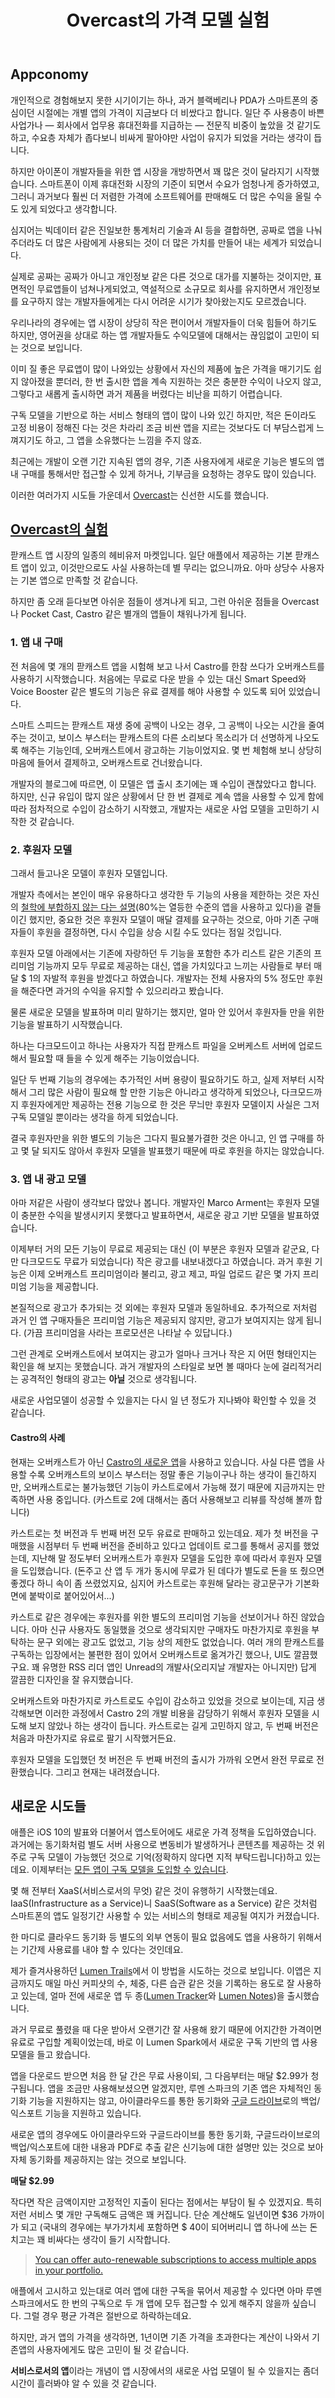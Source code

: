 ﻿---
title: Overcast의 가격 모델 실험
categories:
  - apps
tags:
  - castro
  - overcast
  - podcast
  - 가격
pubDate: 2016-09-25
description: 기본 설명을 입력하세요
---

## Appconomy

개인적으로 경험해보지 못한 시기이기는 하나, 과거 블랙베리나 PDA가 스마트폰의 중심이던 시절에는 개별 앱의 가격이 지금보다 더 비쌌다고 합니다. 일단 주 사용층이 바쁜 사업가나 — 회사에서 업무용 휴대전화를 지급하는 — 전문직 비중이 높았을 것 같기도하고, 수요층 자체가 좁다보니 비싸게 팔아야만 사업이 유지가 되었을 거라는 생각이 듭니다.

하지만 아이폰이 개발자들을 위한 앱 시장을 개방하면서 꽤 많은 것이 달라지기 시작했습니다. 스마트폰이 이제 휴대전화 시장의 기준이 되면서 수요가 엄청나게 증가하였고, 그러니 과거보다 훨씬 더 저렴한 가격에 소프트웨어를 판매해도 더 많은 수익을 올릴 수도 있게 되었다고 생각합니다.

심지어는 빅데이터 같은 진일보한 통계처리 기술과 AI 등을 결합하면, 공짜로 앱을 나눠주더라도 더 많은 사람에게 사용되는 것이 더 많은 가치를 만들어 내는 세계가 되었습니다.

실제로 공짜는 공짜가 아니고 개인정보 같은 다른 것으로 대가를 지불하는 것이지만, 표면적인 무료앱들이 넘쳐나게되었고, 역설적으로 소규모로 회사를 유지하면서 개인정보를 요구하지 않는 개발자들에게는 다시 어려운 시기가 찾아왔는지도 모르겠습니다.

우리나라의 경우에는 앱 시장이 상당히 작은 편이어서 개발자들이 더욱 힘들어 하기도 하지만, 영어권을 상대로 하는 앱 개발자들도 수익모델에 대해서는 끊임없이 고민이 되는 것으로 보입니다.

이미 질 좋은 무료앱이 많이 나와있는 상황에서 자신의 제품에 높은 가격을 매기기도 쉽지 않아졌을 뿐더러, 한 번 출시한 앱을 계속 지원하는 것은 충분한 수익이 나오지 않고, 그렇다고 새롭게 출시하면 과거 제품을 버렸다는 비난을 피하기 어렵습니다.

구독 모델을 기반으로 하는 서비스 형태의 앱이 많이 나와 있긴 하지만, 적은 돈이라도 고정 비용이 정해진 다는 것은 차라리 조금 비싼 앱을 지르는 것보다도 더 부담스럽게 느껴지기도 하고, 그 앱을 소유했다는 느낌을 주지 않죠.

최근에는 개발이 오랜 기간 지속된 앱의 경우, 기존 사용자에게 새로운 기능은 별도의 앱 내 구매를 통해서만 접근할 수 있게 하거나, 기부금을 요청하는 경우도 많이 있습니다.

이러한 여러가지 시도들 가운데서 [Overcast](https://itunes.apple.com/us/app/overcast-podcast-player/id888422857?mt=8 "Overcast")는 신선한 시도를 했습니다.

## [Overcast의 실험](https://marco.org/2016/09/09/overcast-ads "Overcast_New_Post")

팓캐스트 앱 시장의 일종의 헤비유저 마켓입니다. 일단 애플에서 제공하는 기본 팓캐스트 앱이 있고, 이것만으로도 사실 사용하는데 별 무리는 없으니까요. 아마 상당수 사용자는 기본 앱으로 만족할 것 같습니다.

하지만 좀 오래 듣다보면 아쉬운 점들이 생겨나게 되고, 그런 아쉬운 점들을 Overcast나 Pocket Cast, Castro 같은 별개의 앱들이 채워나가게 됩니다.

### 1\. 앱 내 구매

전 처음에 몇 개의 팓캐스트 앱을 시험해 보고 나서 Castro를 한참 쓰다가 오버캐스트를 사용하기 시작했습니다. 처음에는 무료로 다운 받을 수 있는 대신 Smart Speed와 Voice Booster 같은 별도의 기능은 유료 결제를 해야 사용할 수 있도록 되어 있었습니다.

스마트 스피드는 팓캐스트 재생 중에 공백이 나오는 경우, 그 공백이 나오는 시간을 줄여주는 것이고, 보이스 부스터는 팓캐스트의 다른 소리보다 목소리가 더 선명하게 나오도록 해주는 기능인데, 오버캐스트에서 광고하는 기능이었지요. 몇 번 체험해 보니 상당히 마음에 들어서 결제하고, 오버캐스트로 건너왔습니다.

개발자의 블로그에 따르면, 이 모델은 앱 출시 초기에는 꽤 수입이 괜찮았다고 합니다. 하지만, 신규 유입이 많지 않은 상황에서 단 한 번 결제로 계속 앱을 사용할 수 있게 함에 따라 점차적으로 수입이 감소하기 시작했고, 개발자는 새로운 사업 모델을 고민하기 시작한 것 같습니다.

### 2\. 후원자 모델

그래서 들고나온 모델이 후원자 모델입니다.

개발자 측에서는 본인이 매우 유용하다고 생각한 두 기능의 사용을 제한하는 것은 자신의 [철학에 부합하지 않는 다는 설명](https://marco.org/2015/10/09/overcast2 "80% use inferior app")(80%는 열등한 수준의 앱을 사용하고 있다)을 곁들이긴 했지만, 중요한 것은 후원자 모델이 매달 결제를 요구하는 것으로, 아마 기존 구매자들이 후원을 결정하면, 다시 수입을 상승 시킬 수도 있다는 점일 것입니다.

후원자 모델 아래에서는 기존에 자랑하던 두 기능을 포함한 추가 리스트 같은 기존의 프리미엄 기능까지 모두 무료로 제공하는 대신, 앱을 가치있다고 느끼는 사람들로 부터 매달 $ 1의 자발적 후원을 받겠다고 하였습니다. 개발자는 전체 사용자의 5% 정도만 후원을 해준다면 과거의 수익을 유지할 수 있으리라고 봤습니다.

물론 새로운 모델을 발표하며 미리 말하기는 했지만, 얼마 안 있어서 후원자들 만을 위한 기능을 발표하기 시작했습니다.

하나는 다크모드이고 하나는 사용자가 직접 팓캐스트 파일을 오버케스트 서버에 업로드해서 필요할 때 들을 수 있게 해주는 기능이었습니다.

일단 두 번째 기능의 경우에는 추가적인 서버 용량이 필요하기도 하고, 실제 저부터 시작해서 그리 많은 사람이 필요해 할 만한 기능은 아니라고 생각하게 되었으나, 다크모드까지 후원자에게만 제공하는 전용 기능으로 한 것은 무늬만 후원자 모델이지 사실은 그저 구독 모델일 뿐이라는 생각을 하게 되었습니다.

결국 후원자만을 위한 별도의 기능은 그다지 필요불가결한 것은 아니고, 인 앱 구매를 하고 몇 달 되지도 않아서 후원자 모델을 발표했기 때문에 따로 후원을 하지는 않았습니다.

### 3\. 앱 내 광고 모델

아마 저같은 사람이 생각보다 많았나 봅니다. 개발자인 Marco Arment는 후원자 모델이 충분한 수익을 발생시키지 못했다고 발표하면서, 새로운 광고 기반 모델을 발표하였습니다.

이제부터 거의 모든 기능이 무료로 제공되는 대신 (이 부분은 후원자 모델과 같군요, 다만 다크모드도 무료가 되었습니다) 작은 광고를 내보내겠다고 하였습니다. 과거 후원 기능은 이제 오버캐스트 프리미엄이라 불리고, 광고 제고, 파일 업로드 같은 몇 가지 프리미엄 기능을 제공합니다.

본질적으로 광고가 추가되는 것 외에는 후원자 모델과 동일하네요. 추가적으로 저처럼 과거 인 앱 구매자들은 프리미엄 기능은 제공되지 않지만, 광고가 보여지지는 않게 됩니다. (가끔 프리미엄을 사라는 프로모션은 나타날 수 있답니다.)

그런 관계로 오버캐스트에서 보여지는 광고가 얼마나 크거나 작은 지 어떤 형태인지는 확인을 해 보지는 못했습니다. 과거 개발자의 스타일로 보면 볼 때마다 눈에 걸리적거리는 공격적인 형태의 광고는 **아닐** 것으로 생각됩니다.

새로운 사업모델이 성공할 수 있을지는 다시 일 년 정도가 지나봐야 확인할 수 있을 것 같습니다.

#### Castro의 사례

현재는 오버캐스트가 아닌 [Castro의 새로운 앱](https://itunes.apple.com/us/app/castro-play-share-podcasts/id1080840241?mt=8 "Castro 2")을 사용하고 있습니다. 사실 다른 앱을 사용할 수록 오버캐스트의 보이스 부스터는 정말 좋은 기능이구나 하는 생각이 들긴하지만, 오버캐스트로는 불가능했던 기능이 카스트로에서 가능해 졌기 때문에 지금까지는 만족하면 사용 중입니다. (카스트로 2에 대해서는 좀더 사용해보고 리뷰를 작성해 볼까 합니다)

카스트로는 첫 버전과 두 번째 버전 모두 유료로 판매하고 있는데요. 제가 첫 버전을 구매했을 시점부터 두 번째 버전을 준비하고 있다고 업데이트 로그를 통해서 공지를 했었는데, 지난해 말 정도부터 오버캐스트가 후원자 모델을 도입한 후에 따라서 후원자 모델을 도입했습니다. (돈주고 산 앱 두 개가 동시에 무료가 된 데다가 별도로 돈을 또 줬으면 좋겠다 하니 속이 좀 쓰렸었지요, 심지어 카스트로는 후원해 달라는 광고문구가 기본화면에 붙박이로 붙어있어서...)

카스트로 같은 경우에는 후원자를 위한 별도의 프리미엄 기능을 선보이거나 하진 않았습니다. 아마 신규 사용자도 동일했을 것으로 생각되지만 구매자도 마찬가지로 후원을 부탁하는 문구 외에는 광고도 없었고, 기능 상의 제한도 없었습니다. 여러 개의 팓캐스트를 구독하는 입장에서는 불편한 점이 있어서 오버캐스트로 옮겨가긴 했으나, UI도 깔끔했구요. 꽤 유명한 RSS 리더 앱인 Unread의 개발사(오리지날 개발자는 아니지만) 답게 깔끔한 디자인을 잘 유지했습니다.

오버캐스트와 마찬가지로 카스트로도 수입이 감소하고 있었을 것으로 보이는데, 지금 생각해보면 이러한 과정에서 Castro 2의 개발 비용을 감당하기 위해서 후원자 모델을 시도해 보지 않았나 하는 생각이 듭니다. 카스트로는 길게 고민하지 않고, 두 번째 버전은 처음과 마찬가지로 유료로 팔기 시작했거든요.

후원자 모델을 도입했던 첫 버전은 두 번째 버전의 출시가 가까워 오면서 완전 무료로 전환했습니다. 그리고 현재는 내려졌습니다.

## 새로운 시도들

애플은 iOS 10의 발표와 더불어서 앱스토어에도 새로운 가격 정책을 도입하였습니다. 과거에는 동기화처럼 별도 서버 사용으로 변동비가 발생하거나 콘텐츠를 제공하는 것 위주로 구독 모델이 가능했던 것으로 기억(정확하지 않다면 지적 부탁드립니다)하고 있는데요. 이제부터는 [모든 앱이 구독 모델을 도입할 수 있습니다](http://www.ciokorea.com/news/30062 "앱스토어 구독 정책 변경").

몇 해 전부터 XaaS(서비스로서의 무엇) 같은 것이 유행하기 시작했는데요. IaaS(Infrastructure as a Service)니 SaaS(Software as a Service) 같은 것처럼 스마트폰의 앱도 일정기간 사용할 수 있는 서비스의 형태로 제공될 여지가 커졌습니다.

한 마디로 클라우드 동기화 등 별도의 외부 연동이 필요 없음에도 앱을 사용하기 위해서는 기간제 사용료를 내야 할 수 있다는 것인데요.

제가 즐겨사용하던 [Lumen Trails](https://graywoods.me/2013/85/ "루멘트레일즈 소개")에서 이 방법을 시도하는 것으로 보입니다. 이앱은 지금까지도 매일 마신 커피샷의 수, 체중, 다른 습관 같은 것을 기록하는 용도로 잘 사용하고 있는데, 얼마 전에 새로운 앱 두 종([Lumen Tracker](https://itunes.apple.com/us/app/lumen-tracker-daily-journal/id1138081287?mt=8 "루멘 트래커")와 [Lumen Notes](https://itunes.apple.com/us/app/lumen-notes-list-organizer/id1130653800?mt=8 "루멘 노츠"))을 출시했습니다.

과거 무료로 풀렸을 때 다운 받아서 오랜기간 잘 사용해 왔기 때문에 어지간한 가격이면 유료로 구입할 계획이었는데, 바로 이 Lumen Spark에서 새로운 구독 기반의 앱 사용 모델을 들고 왔습니다.

앱을 다운로드 받으면 처음 한 달 간은 무료 사용이되, 그 다음부터는 매달 $2.99가 청구됩니다. 앱을 조금만 사용해보셨으면 알겠지만, 루멘 스파크의 기존 앱은 자체적인 동기화 기능을 지원하지는 않고, 아이클라우드를 통한 동기화와 [구글 드라이브](https://drive.google.com "구글 드라이브")로의 백업/익스포트 기능을 지원하고 있습니다.

새로운 앱의 경우에도 아이클라우드와 구글드라이브를 통한 동기화, 구글드라이브로의 백업/익스포트에 대한 내용과 PDF로 추출 같은 신기능에 대한 설명만 있는 것으로 보아 자체 동기화를 제공하지는 않는 것으로 보입니다.

**매달 $2.99**

작다면 작은 금액이지만 고정적인 지출이 된다는 점에서는 부담이 될 수 있겠지요. 특히 저런 서비스 몇 개만 구독해도 금액은 꽤 커집니다. 단순 계산해도 일년이면 $36 가까이가 되고 (국내의 경우에는 부가가치세 포함하면 $ 40이 되어버리니 앱 하나에 쓰는 돈 치고는 꽤 비싸다는 생각이 들기 시작합니다.

> [You can offer auto-renewable subscriptions to access multiple apps in your portfolio.](https://developer.apple.com/app-store/subscriptions/ "구독 정책 - 여러 앱에 대한 구독")

애플에서 고시하고 있는대로 여러 앱에 대한 구독을 묶어서 제공할 수 있다면 아마 루멘 스파크에서도 한 번의 구독으로 두 개 앱에 모두 접근할 수 있게 해주지 않을까 싶습니다. 그럴 경우 평균 가격은 절반으로 하락하는데요.

하지만, 과거 앱의 가격을 생각하면, 1년이면 기존 가격을 초과한다는 계산이 나와서 기존앱의 사용자에게도 많은 고민이 될 것 같습니다.

**서비스로서의 앱**이라는 개념이 앱 시장에서의 새로운 사업 모델이 될 수 있을지는 좀더 시간이 흘러봐야 알 수 있을 것 같습니다.


